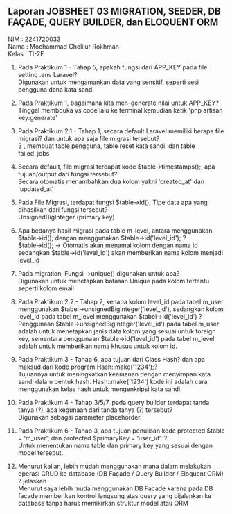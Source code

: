 ## Laporan JOBSHEET 03 MIGRATION, SEEDER, DB FAÇADE, QUERY BUILDER, dan ELOQUENT ORM

NIM : 2241720033 <br>
Nama : Mochammad Cholilur Rokhman <br>
Kelas : TI-2F

1. Pada Praktikum 1 - Tahap 5, apakah fungsi dari APP_KEY pada file setting .env Laravel? <br>
   Digunakan untuk mengamankan data yang sensitif, seperti sesi pengguna dana kata sandi

2. Pada Praktikum 1, bagaimana kita men-generate nilai untuk APP_KEY? <br>
   Tinggal membbuka vs code lalu ke terminal kemudian ketik 'php artisan key:generate'

3. Pada Praktikum 2.1 - Tahap 1, secara default Laravel memiliki berapa file migrasi? dan untuk apa saja file migrasi tersebut? <br>
   3 , membuat table pengguna, table reset kata sandi, dan table failed_jobs

4. Secara default, file migrasi terdapat kode $table->timestamps();, apa tujuan/output dari fungsi tersebut? <br>
   Secara otomatis menambahkan dua kolom yakni 'created_at' dan 'updated_at'

5. Pada File Migrasi, terdapat fungsi $table->id(); Tipe data apa yang dihasilkan dari fungsi tersebut? <br>
   UnsignedBigInteger (primary key)
6. Apa bedanya hasil migrasi pada table m_level, antara menggunakan $table->id(); dengan menggunakan $table->id('level_id'); ? <br>
   $table->id(); -> Otomatis akan menamai kolom dengan nama id
   sedangkan $table->id('level_id') akan memberikan nama kolom menjadi level_id

7. Pada migration, Fungsi ->unique() digunakan untuk apa? <br>
   Digunakan untuk menetapkan batasan Unique pada kolom tertentu seperti kolom email

8. Pada Praktikum 2.2 - Tahap 2, kenapa kolom level_id pada tabel m_user
   menggunakan $tabel->unsignedBigInteger('level_id'), sedangkan kolom level_id pada tabel m_level menggunakan $tabel->id('level_id') ? <br>
   Penggunaan $table->unsignedBigInteger('level_id') pada tabel m_user adalah untuk menetapkan jenis data kolom yang sesuai untuk foreign key, sementara penggunaan $table->id('level_id') pada tabel m_level adalah untuk memberikan nama khusus untuk kolom id.

9. Pada Praktikum 3 - Tahap 6, apa tujuan dari Class Hash? dan apa maksud dari kode program Hash::make('1234');? <br>
   Tujuannya untuk meningkatkan keamanan dengan menyimpan kata sandi dalam bentuk hash.
   Hash::make('1234') kode ini adalah cara menggunakan kelas hash untuk mengenkripsi kata sandi.

10. Pada Praktikum 4 - Tahap 3/5/7, pada query builder terdapat tanda tanya (?), apa kegunaan dari tanda tanya (?) tersebut? <br>
    Digunakan sebagai parameter placehorder.

11. Pada Praktikum 6 - Tahap 3, apa tujuan penulisan kode protected $table = ‘m_user’; dan protected $primaryKey = ‘user_id’; ? <br>
    Untuk menentukan nama table dan primary key yang sesuai dengan model tersebut.
12. Menurut kalian, lebih mudah menggunakan mana dalam melakukan operasi CRUD ke database (DB Façade / Query Builder / Eloquent ORM) ? jelaskan <br>
    Menurut saya lebih muda menggunakan DB Facade karena pada DB facade
    memberikan kontrol langsung atas query yang dijalankan ke database tanpa harus memikirkan struktur model atau ORM
